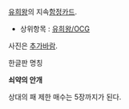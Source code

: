 [유희왕](%EC%9C%A0%ED%9D%AC%EC%99%95.md)의 지속[함정카드](%ED%95%A8%EC%A0%95%20%EC%B9%B4%EB%93%9C.md).

  * 상위항목 : [유희왕/OCG](%EC%9C%A0%ED%9D%AC%EC%99%95/OCG.md)  

사진은 [추가바람](%EC%B6%94%EA%B0%80%EB%B0%94%EB%9E%8C.md).

한글판 명칭

**쇠약의 안개**

상대의 패 제한 매수는 5장까지가 된다.

